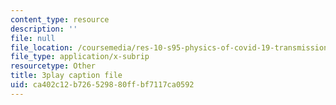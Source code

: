 ```yaml
---
content_type: resource
description: ''
file: null
file_location: /coursemedia/res-10-s95-physics-of-covid-19-transmission-fall-2020/ca402c12b726529880ffbf7117ca0592_o75BCkQL5Co.vtt
file_type: application/x-subrip
resourcetype: Other
title: 3play caption file
uid: ca402c12-b726-5298-80ff-bf7117ca0592
---
```

